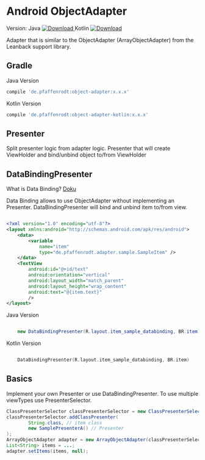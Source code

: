 Android ObjectAdapter
=====================
Version: 
Java [ ![Download](https://api.bintray.com/packages/pfaffenrodt/maven/android-object-adapter/images/download.svg) ](https://bintray.com/pfaffenrodt/maven/android-object-adapter/_latestVersion)
Kotlin [ ![Download](https://api.bintray.com/packages/pfaffenrodt/maven/android-kotlin-object-adapter/images/download.svg) ](https://bintray.com/pfaffenrodt/maven/android-kotlin-object-adapter/_latestVersion)

Adapter that is similar to the ObjectAdapter (ArrayObjectAdapter) from the Leanback support library.

## Gradle
Java Version
```gradle
compile 'de.pfaffenrodt:object-adapter:x.x.x'
```

Kotlin Version
```gradle
compile 'de.pfaffenrodt:object-adapter-kotlin:x.x.x'
```


## Presenter
Split presenter logic from adapter logic.
Presenter that will create ViewHolder and bind/unbind object to/from ViewHolder

## DataBindingPresenter
What is Data Binding? [Doku](https://developer.android.com/topic/libraries/data-binding/index.html)

Data Binding allows to use ObjectAdapter without implementing an Presenter.
DataBindingPresenter will bind and unbind item to/from view.

```xml

<?xml version="1.0" encoding="utf-8"?>
<layout xmlns:android="http://schemas.android.com/apk/res/android">
    <data>
        <variable
            name="item"
            type="de.pfaffenrodt.adapter.sample.SampleItem" />
    </data>
    <TextView
        android:id="@+id/text"
        android:orientation="vertical"
        android:layout_width="match_parent"
        android:layout_height="wrap_content"
        android:text="@{item.text}"
        />
</layout>

```

Java Version
```java

    new DataBindingPresenter(R.layout.item_sample_databinding, BR.item);

```

Kotlin Version
```kotlin

    DataBindingPresenter(R.layout.item_sample_databinding, BR.item)

```

## Basics
Implement your own Presenter or use DataBindingPresenter.
To use multiple viewTypes use PresenterSelector. 

```java
ClassPresenterSelector classPresenterSelector = new ClassPresenterSelector();
classPresenterSelector.addClassPresenter(
        String.class, // item class 
        new SamplePresenterA() // Presenter
);
ArrayObjectAdapter adapter = new ArrayObjectAdapter(classPresenterSelector);
List<String> items = ...;
adapter.setItems(items, null);

```